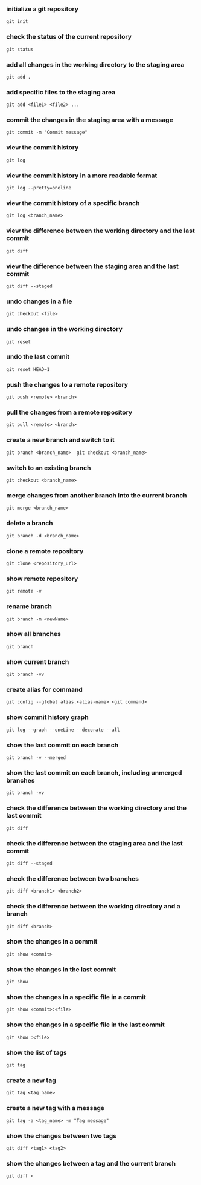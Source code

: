 ### initialize a git repository
``` git init  ```

### check the status of the current repository
``` git status  ```

### add all changes in the working directory to the staging area
``` git add .  ```

### add specific files to the staging area
``` git add <file1> <file2> ...  ```

### commit the changes in the staging area with a message
``` git commit -m "Commit message"  ```

### view the commit history
``` git log  ```

### view the commit history in a more readable format
``` git log --pretty=oneline  ```

### view the commit history of a specific branch
``` git log <branch_name>  ```

### view the difference between the working directory and the last commit
``` git diff  ```

### view the difference between the staging area and the last commit
``` git diff --staged  ```

### undo changes in a file
``` git checkout <file>  ```

### undo changes in the working directory
``` git reset  ```

### undo the last commit
``` git reset HEAD~1  ```

### push the changes to a remote repository
``` git push <remote> <branch>  ```

### pull the changes from a remote repository
``` git pull <remote> <branch>  ```

### create a new branch and switch to it
``` git branch <branch_name>  git checkout <branch_name>  ```

### switch to an existing branch
``` git checkout <branch_name>  ```

### merge changes from another branch into the current branch
``` git merge <branch_name>  ```

### delete a branch
``` git branch -d <branch_name>  ```

### clone a remote repository
``` git clone <repository_url>  ```

### show remote repository
``` git remote -v  ```

### rename branch
``` git branch -m <newName>  ```

### show all branches
``` git branch  ```

### show current branch
``` git branch -vv  ```

### create alias for command
``` git config --global alias.<alias-name> <git command>  ```

### show commit history graph
``` git log --graph --oneLine --decorate --all  ```

### show the last commit on each branch
``` git branch -v --merged  ```

### show the last commit on each branch, including unmerged branches
``` git branch -vv  ```

### check the difference between the working directory and the last commit
``` git diff  ```

### check the difference between the staging area and the last commit
``` git diff --staged  ```

### check the difference between two branches
``` git diff <branch1> <branch2>  ```

### check the difference between the working directory and a branch
``` git diff <branch>  ```

### show the changes in a commit
``` git show <commit>  ```

### show the changes in the last commit
``` git show  ```

### show the changes in a specific file in a commit
``` git show <commit>:<file>  ```

### show the changes in a specific file in the last commit
``` git show :<file>  ```

### show the list of tags
``` git tag  ```

### create a new tag
``` git tag <tag_name>  ```

### create a new tag with a message
``` git tag -a <tag_name> -m "Tag message"  ```

### show the changes between two tags
``` git diff <tag1> <tag2>  ```

### show the changes between a tag and the current branch
``` git diff < ```
